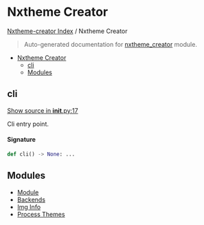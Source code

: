 # Nxtheme Creator

[Nxtheme-creator Index](../README.md#nxtheme-creator-index) / Nxtheme Creator

> Auto-generated documentation for [nxtheme_creator](../../../nxtheme_creator/__init__.py) module.

- [Nxtheme Creator](#nxtheme-creator)
  - [cli](#cli)
  - [Modules](#modules)

## cli

[Show source in __init__.py:17](../../../nxtheme_creator/__init__.py#L17)

Cli entry point.

#### Signature

```python
def cli() -> None: ...
```



## Modules

- [Module](./module.md)
- [Backends](backends/index.md)
- [Img Info](./img_info.md)
- [Process Themes](./process_themes.md)